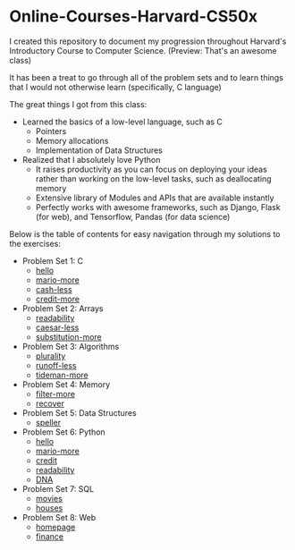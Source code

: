 # Online-Courses-Harvard-CS50x
I created this repository to document my 
progression throughout Harvard's Introductory Course
to Computer Science. (Preview: That's an awesome class)

It has been a treat to go through
all of the problem sets and to learn things that 
I would not otherwise learn (specifically, C language)

The great things I got from this class:
   
   * Learned the basics of a low-level language, such as C
     * Pointers
     * Memory allocations
     * Implementation of Data Structures
   * Realized that I absolutely love Python
     * It raises productivity as you can 
     focus on deploying your ideas rather than 
     working on the low-level tasks, such as deallocating memory
     * Extensive library of Modules and APIs that are available
     instantly
     * Perfectly works with awesome frameworks, such as 
     Django, Flask (for web), and Tensorflow, Pandas (for data science)
    
Below is the table of contents for easy navigation through
my solutions to the exercises:

* Problem Set 1: C
  * [hello](https://github.com/dtemir/Online-Courses-Harvard-CS50x/blob/master/Problem%20Set%20%231/hello.c)
  * [mario-more](https://github.com/dtemir/Online-Courses-Harvard-CS50x/blob/master/Problem%20Set%20%231/mario.c)
  * [cash-less](https://github.com/dtemir/Online-Courses-Harvard-CS50x/blob/master/Problem%20Set%20%231/cash.c)
  * [credit-more](https://github.com/dtemir/Online-Courses-Harvard-CS50x/blob/master/Problem%20Set%20%231/credit.c)
* Problem Set 2: Arrays
  * [readability](https://github.com/dtemir/Online-Courses-Harvard-CS50x/blob/master/Problem%20Set%20%232/readability.c)
  * [caesar-less](https://github.com/dtemir/Online-Courses-Harvard-CS50x/blob/master/Problem%20Set%20%232/caesar.c)
  * [substitution-more](https://github.com/dtemir/Online-Courses-Harvard-CS50x/blob/master/Problem%20Set%20%232/substitution.c)
* Problem Set 3: Algorithms
  * [plurality](https://github.com/dtemir/Online-Courses-Harvard-CS50x/blob/master/Problem%20Set%20%233/plurality.c)
  * [runoff-less](https://github.com/dtemir/Online-Courses-Harvard-CS50x/blob/master/Problem%20Set%20%233/runoff.c)
  * [tideman-more](https://github.com/dtemir/Online-Courses-Harvard-CS50x/blob/master/Problem%20Set%20%233/tideman.c)
* Problem Set 4: Memory
  * [filter-more](https://github.com/dtemir/Online-Courses-Harvard-CS50x/blob/master/Problem%20Set%20%234/helpers.c)
  * [recover]()
* Problem Set 5: Data Structures
  * [speller](https://github.com/dtemir/Online-Courses-Harvard-CS50x/blob/master/Problem%20Set%20%235/speller.c)
* Problem Set 6: Python
  * [hello](https://github.com/dtemir/Online-Courses-Harvard-CS50x/blob/master/Problem%20Set%20%236/hello/hello.py)
  * [mario-more](https://github.com/dtemir/Online-Courses-Harvard-CS50x/blob/master/Problem%20Set%20%236/mario/mario.py)
  * [credit](https://github.com/dtemir/Online-Courses-Harvard-CS50x/blob/master/Problem%20Set%20%236/credit/credit.py)
  * [readability](https://github.com/dtemir/Online-Courses-Harvard-CS50x/blob/master/Problem%20Set%20%236/readability/readability.py)
  * [DNA](https://github.com/dtemir/Online-Courses-Harvard-CS50x/blob/master/Problem%20Set%20%236/dna/dna.py)
* Problem Set 7: SQL
  * [movies](https://github.com/dtemir/Online-Courses-Harvard-CS50x/tree/master/Problem%20Set%20%237/movies)
  * [houses](https://github.com/dtemir/Online-Courses-Harvard-CS50x/tree/master/Problem%20Set%20%237/houses)
* Problem Set 8: Web
  * [homepage](https://github.com/dtemir/Online-Courses-Harvard-CS50x/tree/master/Problem%20Set%20%238/homepage)
  * [finance](https://github.com/dtemir/Online-Courses-Harvard-CS50x/tree/master/Problem%20Set%20%238/finance)

